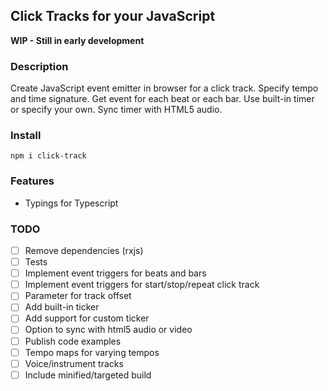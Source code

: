 ## Click Tracks for your JavaScript

**WIP - Still in early development**

### Description
Create JavaScript event emitter in browser for a click track. Specify tempo and time signature. Get event for each beat or each bar. Use built-in timer or specify your own. Sync timer with HTML5 audio.

### Install
`npm i click-track`

### Features
 - Typings for Typescript

### TODO
 - [ ] Remove dependencies (rxjs)
 - [ ] Tests
 - [ ] Implement event triggers for beats and bars
 - [ ] Implement event triggers for start/stop/repeat click track
 - [ ] Parameter for track offset
 - [ ] Add built-in ticker
 - [ ] Add support for custom ticker
 - [ ] Option to sync with html5 audio or video
 - [ ] Publish code examples
 - [ ] Tempo maps for varying tempos
 - [ ] Voice/instrument tracks
 - [ ] Include minified/targeted build